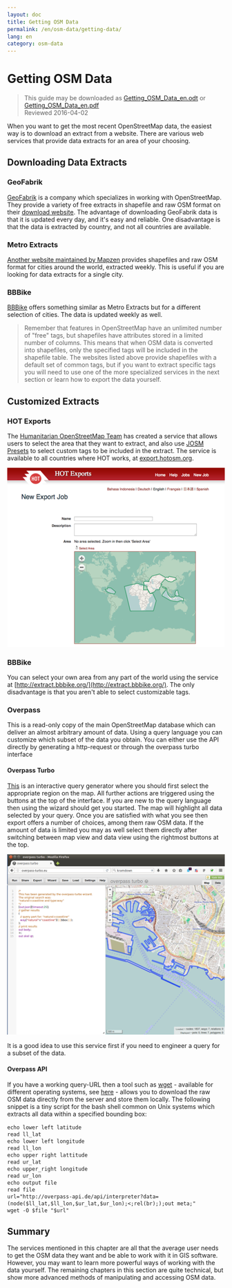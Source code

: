 ```yaml
---
layout: doc
title: Getting OSM Data
permalink: /en/osm-data/getting-data/
lang: en
category: osm-data
---
```


Getting OSM Data
=================  

> This guide may be downloaded as [Getting_OSM_Data_en.odt](/files/Getting_OSM_Data_en.odt) or [Getting_OSM_Data_en.pdf](/files/Getting_OSM_Data_en.pdf)  
> Reviewed 2016-04-02

When you want to get the most recent OpenStreetMap data, the easiest way is to download an extract from a website. There are various web services that provide data extracts for an area of your choosing.  

Downloading Data Extracts
--------------------------

### GeoFabrik

[GeoFabrik](http://geofabrik.de) is a company which specializes in working with OpenStreetMap. They provide a variety of free extracts in shapefile and raw OSM format on their [download website](http://download.geofabrik.de). The advantage of downloading GeoFabrik data is that it is updated every day, and it's easy and reliable. One disadvantage is that the data is extracted by country, and not all countries are available.  

### Metro Extracts

[Another website maintained by Mapzen](https://mapzen.com/data/metro-extracts/) provides shapefiles and raw OSM format for cities around the world, extracted weekly. This is useful if you are looking for data extracts for a single city.  

### BBBike  

[BBBike](http://download.bbbike.org/osm/bbbike/) offers something similar as Metro Extracts but for a different selection of cities. The data is updated weekly as well.

>Remember that features in OpenStreetMap have an unlimited number of "free" tags,
>but shapefiles have attributes stored in a limited number of columns. This means
>that when OSM data is converted into shapefiles, only the specified tags will be
>included in the shapefile table. The websites listed above provide shapefiles
>with a default set of common tags, but if you want to extract specific tags
>you will need to use one of the more specialized services in the next section
>or learn how to export the data yourself.

Customized Extracts
-------------------

### HOT Exports  

The [Humanitarian OpenStreetMap Team](http://hotosm.org) has created a service that allows users to select the area that they want to extract, and also use [JOSM Presets](/en/josm/josm-presets/)
to select custom tags to be included in the extract. The service is available to all countries where HOT works, at [export.hotosm.org](http://export.hotosm.org).

![hot exports][]

### BBBike  

You can select your own area from any part of the world using the service at [http://extract.bbbike.org/](http://extract.bbbike.org/). The only disadvantage is that you aren't able to select customizable tags.  

### Overpass

This is a read-only copy of the main OpenStreetMap database which can deliver an almost arbitrary amount of data. Using a query language you can customize which subset of the data you obtain. You can either use the API directly by generating a http-request or through the overpass turbo interface

#### Overpass Turbo

[This](http://overpass-turbo.eu/) is an interactive query generator where you should first select the appropriate region on the map. All further actions are triggered using the buttons at the top of the interface. If you are new to the query language then using the wizard should get you started. The map will highlight all data selected by your query. Once you are satisfied with what you see then export offers a number of choices, among them raw OSM data. If the amount of data is limited you may as well select them directly after switching between map view and data view using the rightmost buttons at the top.

![overpass turbo][]

It is a good idea to use this service first if you need to engineer a query for a subset of the data.

#### Overpass API

If you have a working query-URL then a tool such as [wget](https://www.gnu.org/software/wget/) - available for different operating systems, see [here](http://wget.addictivecode.org/FrequentlyAskedQuestions?action=show&redirect=Faq#download) - allows you to download the raw OSM data directly from the server and store them locally. The following snippet is a tiny script for the bash shell common on Unix systems which extracts all data within a specified bounding box:

```
echo lower left latitude
read ll_lat
echo lower left longitude
read ll_lon
echo upper right lattitude
read ur_lat
echo upper_right longitude
read ur_lon
echo output file
read file
url="http://overpass-api.de/api/interpreter?data=(node($ll_lat,$ll_lon,$ur_lat,$ur_lon);<;rel(br););out meta;"
wget -O $file "$url"
```


Summary
-------  

The services mentioned in this chapter are all that the average user needs to get the OSM data they want and be able to work with it in GIS software. However, you may want to learn more powerful ways of working with the data yourself. The remaining chapters in this section are quite technical, but show more advanced methods of manipulating and accessing OSM data.  


[hot exports]: /images/osm-data/hot-exports.png
[overpass turbo]: /images/osm-data/overpass_turbo.png
